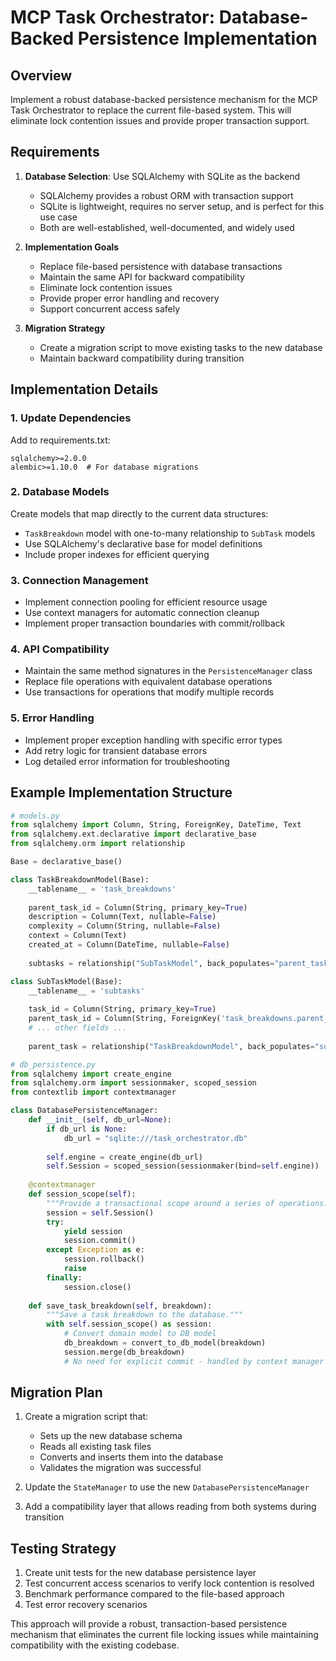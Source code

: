 # MCP Task Orchestrator: Database-Backed Persistence Implementation

## Overview

Implement a robust database-backed persistence mechanism for the MCP Task Orchestrator to replace the current file-based system. This will eliminate lock contention issues and provide proper transaction support.

## Requirements

1. **Database Selection**: Use SQLAlchemy with SQLite as the backend
   - SQLAlchemy provides a robust ORM with transaction support
   - SQLite is lightweight, requires no server setup, and is perfect for this use case
   - Both are well-established, well-documented, and widely used

2. **Implementation Goals**
   - Replace file-based persistence with database transactions
   - Maintain the same API for backward compatibility
   - Eliminate lock contention issues
   - Provide proper error handling and recovery
   - Support concurrent access safely

3. **Migration Strategy**
   - Create a migration script to move existing tasks to the new database
   - Maintain backward compatibility during transition

## Implementation Details

### 1. Update Dependencies

Add to requirements.txt:

```dependencies
sqlalchemy>=2.0.0
alembic>=1.10.0  # For database migrations
```

### 2. Database Models

Create models that map directly to the current data structures:

- `TaskBreakdown` model with one-to-many relationship to `SubTask` models
- Use SQLAlchemy's declarative base for model definitions
- Include proper indexes for efficient querying

### 3. Connection Management

- Implement connection pooling for efficient resource usage
- Use context managers for automatic connection cleanup
- Implement proper transaction boundaries with commit/rollback

### 4. API Compatibility

- Maintain the same method signatures in the `PersistenceManager` class
- Replace file operations with equivalent database operations
- Use transactions for operations that modify multiple records

### 5. Error Handling

- Implement proper exception handling with specific error types
- Add retry logic for transient database errors
- Log detailed error information for troubleshooting

## Example Implementation Structure

```python
# models.py
from sqlalchemy import Column, String, ForeignKey, DateTime, Text
from sqlalchemy.ext.declarative import declarative_base
from sqlalchemy.orm import relationship

Base = declarative_base()

class TaskBreakdownModel(Base):
    __tablename__ = 'task_breakdowns'
    
    parent_task_id = Column(String, primary_key=True)
    description = Column(Text, nullable=False)
    complexity = Column(String, nullable=False)
    context = Column(Text)
    created_at = Column(DateTime, nullable=False)
    
    subtasks = relationship("SubTaskModel", back_populates="parent_task", cascade="all, delete-orphan")

class SubTaskModel(Base):
    __tablename__ = 'subtasks'
    
    task_id = Column(String, primary_key=True)
    parent_task_id = Column(String, ForeignKey('task_breakdowns.parent_task_id'), nullable=False)
    # ... other fields ...
    
    parent_task = relationship("TaskBreakdownModel", back_populates="subtasks")
```

```python
# db_persistence.py
from sqlalchemy import create_engine
from sqlalchemy.orm import sessionmaker, scoped_session
from contextlib import contextmanager

class DatabasePersistenceManager:
    def __init__(self, db_url=None):
        if db_url is None:
            db_url = "sqlite:///task_orchestrator.db"
        
        self.engine = create_engine(db_url)
        self.Session = scoped_session(sessionmaker(bind=self.engine))
        
    @contextmanager
    def session_scope(self):
        """Provide a transactional scope around a series of operations."""
        session = self.Session()
        try:
            yield session
            session.commit()
        except Exception as e:
            session.rollback()
            raise
        finally:
            session.close()
            
    def save_task_breakdown(self, breakdown):
        """Save a task breakdown to the database."""
        with self.session_scope() as session:
            # Convert domain model to DB model
            db_breakdown = convert_to_db_model(breakdown)
            session.merge(db_breakdown)
            # No need for explicit commit - handled by context manager
```

## Migration Plan

1. Create a migration script that:
   - Sets up the new database schema
   - Reads all existing task files
   - Converts and inserts them into the database
   - Validates the migration was successful

2. Update the `StateManager` to use the new `DatabasePersistenceManager`

3. Add a compatibility layer that allows reading from both systems during transition

## Testing Strategy

1. Create unit tests for the new database persistence layer
2. Test concurrent access scenarios to verify lock contention is resolved
3. Benchmark performance compared to the file-based approach
4. Test error recovery scenarios

This approach will provide a robust, transaction-based persistence mechanism that eliminates the current file locking issues while maintaining compatibility with the existing codebase.
